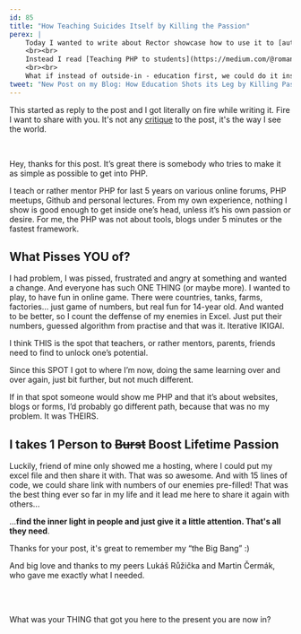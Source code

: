 ```yaml
---
id: 85
title: "How Teaching Suicides Itself by Killing the Passion"
perex: |
    Today I wanted to write about Rector showcase how to use it to [automate migration to Repository as Service in Symfony](/blog/2017/10/16/how-to-use-repository-with-doctrine-as-service-in-symfony/).
    <br><br>
    Instead I read [Teaching PHP to students](https://medium.com/@romaninsh/teaching-php-to-students-with-atk-500d50b49391) by Romans Malinovskis that got me thinking how outside education can easily kill any piece passion in children.
    <br><br>
    What if instead of outside-in - education first, we could do it inside-out - **passion first**?
tweet: "New Post on my Blog: How Education Shots its Leg by Killing Passion"
---
```


This started as reply to the post and I got literally on fire while writing it. Fire I want to share with you. It's not any [critique](/blog/2018/03/19/how-to-criticize-like-a-senior-programmer/) to the post, it's the way I see the world.

<br>


Hey, thanks for this post. It’s great there is somebody who tries to make it as simple as possible to get into PHP.

I teach or rather mentor PHP for last 5 years on various online forums, PHP meetups, Github and personal lectures. From my own experience, nothing I show is good enough to get inside one’s head, unless it’s his own passion or desire.
For me, the PHP was not about tools, blogs under 5 minutes or the fastest framework. 

## What Pisses YOU of?

I had problem, I was pissed, frustrated and angry at something and wanted a change. And everyone has such ONE THING (or maybe more). I wanted to play, to have fun in online game. There were countries, tanks, farms, factories… just game of numbers, but real fun for 14-year old. And wanted to be better, so I count the deffense of my enemies in Excel. Just put their numbers, guessed algorithm from practise and that was it. Iterative IKIGAI.

I think THIS is the spot that teachers, or rather mentors, parents, friends need to find to unlock one’s potential.

Since this SPOT I got to where I’m now, doing the same learning over and over again, just bit further, but not much different.

If in that spot someone would show me PHP and that it’s about websites, blogs or forms, I’d probably go different path, because that was no my problem. It was THEIRS.

## I takes 1 Person to ~~Burst~~ Boost Lifetime Passion

Luckily, friend of mine only showed me a hosting, where I could put my excel file and then share it with. That was so awesome. And with 15 lines of code, we could share link with numbers of our enemies pre-filled! That was the best thing ever so far in my life and it lead me here to share it again with others...

...**find the inner light in people and just give it a little attention. That's all they need**.

Thanks for your post, it's great to remember my “the Big Bang” :)

And big love and thanks to my peers Lukáš Růžička and Martin Čermák, who gave me exactly what I needed.

<br><br>

What was your THING that got you here to the present you are now in?
